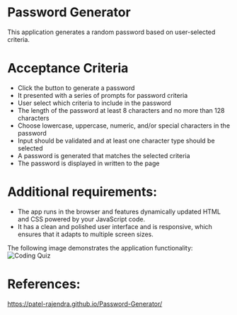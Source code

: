 # Password Generator

This application generates a random password based on user-selected criteria. 

# Acceptance Criteria

- Click the button to generate a password
- It presented with a series of prompts for password criteria
- User select which criteria to include in the password
- The length of the password at least 8 characters and no more than 128 characters
- Choose lowercase, uppercase, numeric, and/or special characters in the password
- Input should be validated and at least one character type should be selected
- A password is generated that matches the selected criteria
- The password is displayed in written to the page

# Additional requirements:
- The app runs in the browser and features dynamically updated HTML and CSS powered by your JavaScript code.
- It has a clean and polished user interface and is responsive, which ensures that it adapts to multiple screen sizes.


The following image demonstrates the application functionality:
![Coding Quiz](https://user-images.githubusercontent.com/99554262/159201947-9402c6f8-ca81-4937-91dc-dcd5cb080f6b.jpg)

# References:
https://patel-rajendra.github.io/Password-Generator/
